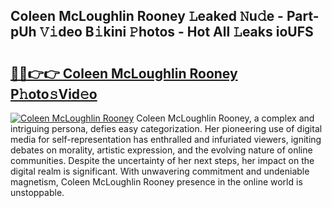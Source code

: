## Coleen McLoughlin Rooney 𝙻eaked 𝙽u𝚍e - Part-pUh 𝚅𝚒deo B𝚒kini 𝙿hotos - Hot All 𝙻eaks ioUFS

# <h2><a href="http://ld0ruco.urlbe.top/?page=Coleen+McLoughlin+Rooney">🔗🔗👉👉 Coleen McLoughlin Rooney P𝚑oto𝚜Vid𝚎o</a></h2>

[![Coleen McLoughlin Rooney](https://i.imgur.com/eBuTRDB.gif)](http://ld0ruco.urlbe.top/?page=Coleen+McLoughlin+Rooney)
Coleen McLoughlin Rooney, a complex and intriguing persona, defies easy categorization. Her pioneering use of digital media for self-representation has enthralled and infuriated viewers, igniting debates on morality, artistic expression, and the evolving nature of online communities. Despite the uncertainty of her next steps, her impact on the digital realm is significant. With unwavering commitment and undeniable magnetism, Coleen McLoughlin Rooney presence in the online world is unstoppable.
